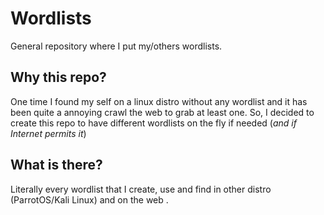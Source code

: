 # Wordlists
General repository where I put my/others wordlists.

## Why this repo?
One time I found my self on a linux distro without any wordlist and it has been quite a annoying crawl the web to grab at least one.
So, I decided to create this repo to have different wordlists on the fly if needed (*and if Internet permits it*)

## What is there?
Literally every wordlist that I create, use and find in other distro (ParrotOS/Kali Linux) and on the web .

